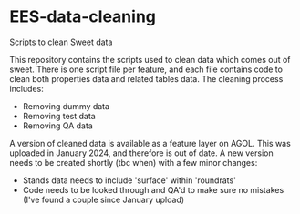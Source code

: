 # EES-data-cleaning
Scripts to clean Sweet data

This repository contains the scripts used to clean data which comes out of sweet. 
There is one script file per feature, and each file contains code to clean both properties data and related tables data.
The cleaning process includes: 
- Removing dummy data
- Removing test data
- Removing QA data

A version of cleaned data is available as a feature layer on AGOL. This was uploaded in January 2024, and therefore is out of date.
A new version needs to be created shortly (tbc when) with a few minor changes:
- Stands data needs to include 'surface' within 'roundrats'
- Code needs to be looked through and QA'd to make sure no mistakes (I've found a couple since January upload)

